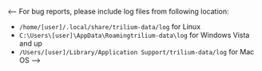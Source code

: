 <-- For bug reports, please include log files from following location:

* `/home/[user]/.local/share/trilium-data/log` for Linux
* `C:\Users\[user]\AppData\Roamingtrilium-data\log` for Windows Vista and up
* `/Users/[user]/Library/Application Support/trilium-data/log` for Mac OS
-->